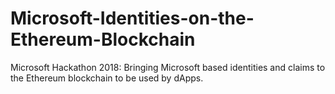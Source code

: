 # Microsoft-Identities-on-the-Ethereum-Blockchain
Microsoft Hackathon 2018: Bringing Microsoft based identities and claims to the Ethereum blockchain to be used by dApps.
